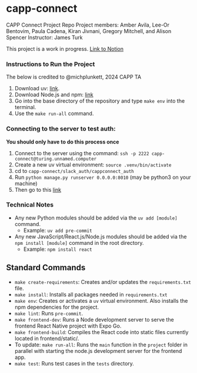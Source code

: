 # capp-connect
CAPP Connect Project Repo
Project members: Amber Avila, Lee-Or Bentovim, Paula Cadena, Kiran Jivnani, Gregory Mitchell, and Alison Spencer
Instructor: James Turk

This project is a work in progress. [Link to Notion](https://www.notion.so/Projects-Tasks-1d50e856f08380bdb819cc3870547466)

### Instructions to Run the Project

The below is credited to @michplunkett, 2024 CAPP TA

1. Download uv: [link](https://docs.astral.sh/uv/).
2. Download Node.js and npm: [link](https://docs.npmjs.com/downloading-and-installing-node-js-and-npm)
3. Go into the base directory of the repository and type `make env` into the terminal.
4. Use the `make run-all` command.

### Connecting to the server to test auth:
 **You should only have to do this process once**
1. Connect to the server using the command: `ssh -p 2222 capp-connect@turing.unnamed.computer`
2. Create a new uv virtual environment: `source .venv/bin/activate`
3. cd to `capp-connect/slack_auth/cappconnect_auth`
4. Run `python manage.py runserver 0.0.0.0:8010` (may be python3 on your machine)
5. Then go to this [link](https://capp-connect.unnamed.computer/auth/login/slack/)


### Technical Notes
- Any new Python modules should be added via the `uv add [module]` command.
  - Example: `uv add pre-commit`
- Any new JavaScript/React.js/Node.js modules should be added via the `npm install [module]` command in the root directory.
  - Example: `npm install react`

## Standard Commands
- `make create-requirements`: Creates and/or updates the `requirements.txt` file.
- `make install`: Installs all packages needed in `requirements.txt`
- `make env`: Creates or activates a `uv` virtual environment. Also installs the npm dependencies for the project.
- `make lint`: Runs `pre-commit`.
- `make frontend-dev`: Runs a Node development server to serve the frontend React Native project with Expo Go.
- `make frontend-build`: Compiles the React code into static files currently located in frontend/static/.
- To update: `make run-all`: Runs the `main` function in the `project` folder in parallel with starting the node.js development server for the frontend app.
- `make test`: Runs test cases in the `tests` directory.
